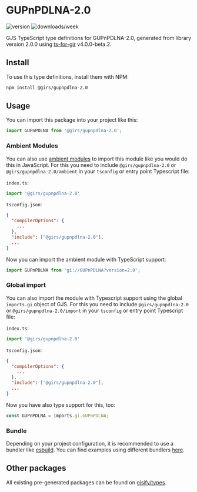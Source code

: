 
# GUPnPDLNA-2.0

![version](https://img.shields.io/npm/v/@girs/gupnpdlna-2.0)
![downloads/week](https://img.shields.io/npm/dw/@girs/gupnpdlna-2.0)


GJS TypeScript type definitions for GUPnPDLNA-2.0, generated from library version 2.0.0 using [ts-for-gir](https://github.com/gjsify/ts-for-gir) v4.0.0-beta.2.


## Install

To use this type definitions, install them with NPM:
```bash
npm install @girs/gupnpdlna-2.0
```

## Usage

You can import this package into your project like this:
```ts
import GUPnPDLNA from '@girs/gupnpdlna-2.0';
```

### Ambient Modules

You can also use [ambient modules](https://github.com/gjsify/ts-for-gir/tree/main/packages/cli#ambient-modules) to import this module like you would do this in JavaScript.
For this you need to include `@girs/gupnpdlna-2.0` or `@girs/gupnpdlna-2.0/ambient` in your `tsconfig` or entry point Typescript file:

`index.ts`:
```ts
import '@girs/gupnpdlna-2.0'
```

`tsconfig.json`:
```json
{
  "compilerOptions": {
    ...
  },
  "include": ["@girs/gupnpdlna-2.0"],
  ...
}
```

Now you can import the ambient module with TypeScript support: 

```ts
import GUPnPDLNA from 'gi://GUPnPDLNA?version=2.0';
```

### Global import

You can also import the module with Typescript support using the global `imports.gi` object of GJS.
For this you need to include `@girs/gupnpdlna-2.0` or `@girs/gupnpdlna-2.0/import` in your `tsconfig` or entry point Typescript file:

`index.ts`:
```ts
import '@girs/gupnpdlna-2.0'
```

`tsconfig.json`:
```json
{
  "compilerOptions": {
    ...
  },
  "include": ["@girs/gupnpdlna-2.0"],
  ...
}
```

Now you have also type support for this, too:

```ts
const GUPnPDLNA = imports.gi.GUPnPDLNA;
```

### Bundle

Depending on your project configuration, it is recommended to use a bundler like [esbuild](https://esbuild.github.io/). You can find examples using different bundlers [here](https://github.com/gjsify/ts-for-gir/tree/main/examples).

## Other packages

All existing pre-generated packages can be found on [gjsify/types](https://github.com/gjsify/types).

